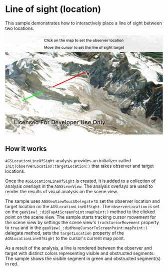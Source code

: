# Line of sight (location)

This sample demonstrates how to interactively place a line of sight between two locations.

![](image1.png)

## How it works

`AGSLocationLineOfSight` analysis provides an initializer called `init(observerLocation:targetLocation:)` that takes observer and target locations.

Once the `AGSLocationLineOfSight` is created, it is added to a collection of analysis overlays in the `AGSSceneView`. The analysis overlays are used to render the results of visual analysis on the scene view.

The sample uses `AGSGeoViewTouchDelegate` to set the observer location and target location on the `AGSLocationLineOfSight`. The `observerLocation` is set on the `geoView(_:didTapAtScreenPoint:mapPoint:)` method to the clicked point on the scene view. The sample starts tracking cursor movement for the scene view by settings the scene view's `trackCursorMovement` property to `true` and in the `geoView(_:didMoveCursorToScreenPoint:mapPoint:)` delegate method, sets the `targetLocation` property of the `AGSLocationLineOfSight` to the cursor's current map point.

As a result of the analysis, a line is rendered between the observer and target with distinct colors representing visible and obstructed segments. The sample shows the visible segment in green and obstructed segment(s) in red.
